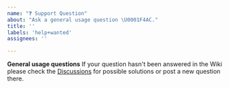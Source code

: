 ```yaml
---
name: "❓ Support Question"
about: "Ask a general usage question \U0001F4AC."
title: ''
labels: 'help+wanted'
assignees: ''

---
```


**General usage questions**
If your question hasn't been answered in the Wiki please check the [Discussions](https://github.com/WC-Local-Pickup/woocommerce-local-pickup-time/discussions) for possible solutions or post a new question there.
